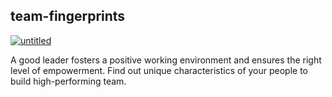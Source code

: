 ## team-fingerprints

[![untitled](https://teamfingerprints.selleo.com/fingerprints.logo.png)](https://teamfingerprints.selleo.com/)

A good leader fosters a positive working environment and ensures the right
level of empowerment. Find out unique characteristics of
your people to build high-performing team.
